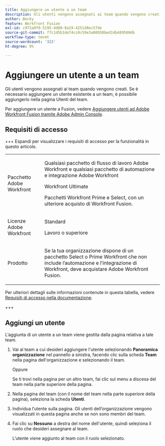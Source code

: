 ```yaml
---
title: Aggiungere un utente a un team
description: Gli utenti vengono assegnati ai team quando vengono creati. Se è necessario aggiungere un utente esistente a un team, è possibile aggiungerlo nella pagina Utenti del team.
author: Becky
feature: Workfront Fusion
exl-id: c972a9f0-5195-4d80-8a19-4251d8ec57de
source-git-commit: f7c1d5b1de74cc0c59e3a00938bed14b489500db
workflow-type: tm+mt
source-wordcount: '323'
ht-degree: 0%

---
```


# Aggiungere un utente a un team

Gli utenti vengono assegnati ai team quando vengono creati. Se è necessario aggiungere un utente esistente a un team, è possibile aggiungerlo nella pagina Utenti del team.

Per aggiungere un utente a Fusion, vedere [Aggiungere utenti ad Adobe Workfront Fusion tramite Adobe Admin Console](/help/workfront-fusion/set-up-and-manage-workfront-fusion/set-up-and-manage-orgs-and-teams/set-up-orgs-teams-and-users/add-fusion-users-admin-console.md).

## Requisiti di accesso

+++ Espandi per visualizzare i requisiti di accesso per la funzionalità in questo articolo.

<table style="table-layout:auto">
 <col> 
 <col> 
 <tbody> 
  <tr> 
   <td role="rowheader">Pacchetto Adobe Workfront</td> 
   <td> <p>Qualsiasi pacchetto di flusso di lavoro Adobe Workfront e qualsiasi pacchetto di automazione e integrazione Adobe Workfront</p><p>Workfront Ultimate</p><p>Pacchetti Workfront Prime e Select, con un ulteriore acquisto di Workfront Fusion.</p> </td> 
  </tr> 
  <tr data-mc-conditions=""> 
   <td role="rowheader">Licenze Adobe Workfront</td> 
   <td> <p>Standard</p><p>Lavoro o superiore</p> </td> 
  </tr> 
  <tr> 
   <td role="rowheader">Prodotto</td> 
   <td>
   <p>Se la tua organizzazione dispone di un pacchetto Select o Prime Workfront che non include l’automazione e l’integrazione di Workfront, deve acquistare Adobe Workfront Fusion.</li></ul>
   </td> 
  </tr>
 </tbody> 
</table>

Per ulteriori dettagli sulle informazioni contenute in questa tabella, vedere [Requisiti di accesso nella documentazione](/help/workfront-fusion/references/licenses-and-roles/access-level-requirements-in-documentation.md).

+++

## Aggiungi un utente

L’aggiunta di un utente a un team viene gestita dalla pagina relativa a tale team.

1. Vai al team a cui desideri aggiungere l&#39;utente selezionando **Panoramica organizzazione** nel pannello a sinistra, facendo clic sulla scheda **Team** nella pagina dell&#39;organizzazione e selezionando il team.

   Oppure

   Se ti trovi nella pagina per un altro team, fai clic sul menu a discesa del team nella parte superiore della pagina.

1. Nella pagina del team (con il nome del team nella parte superiore della pagina), seleziona la scheda **Utenti**.
1. Individua l’utente sulla pagina. Gli utenti dell’organizzazione vengono visualizzati in questa pagina anche se non sono membri del team.
1. Fai clic su **Nessuno** a destra del nome dell&#39;utente, quindi seleziona il ruolo che desideri assegnare al team.

   L’utente viene aggiunto al team con il ruolo selezionato.
